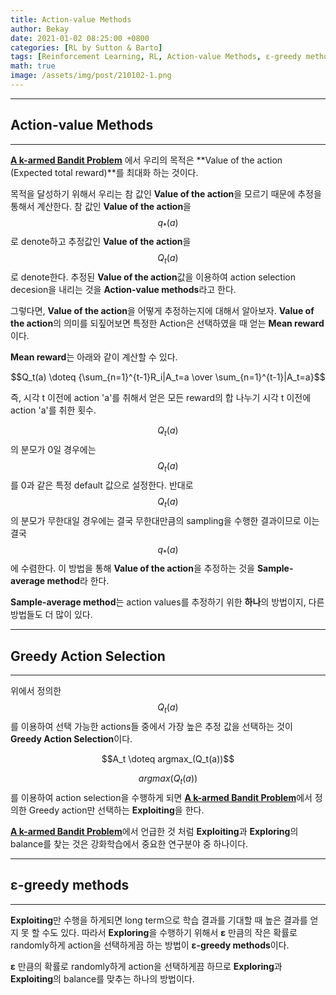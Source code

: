```yaml
---
title: Action-value Methods
author: Bekay
date: 2021-01-02 08:25:00 +0800
categories: [RL by Sutton & Barto]
tags: [Reinforcement Learning, RL, Action-value Methods, ε-greedy methods]
math: true
image: /assets/img/post/210102-1.png
---
```



---
## Action-value Methods
---
[**A k-armed Bandit Problem**](https://bekaykang.github.io/posts/RL-2-1/)
에서 우리의 목적은 **Value of the action (Expected total reward)**를 최대화 하는 것이다. 

목적을 달성하기 위해서 우리는 참 값인 **Value of the action**을 모르기 때문에 추정을 통해서 계산한다. 참 값인 **Value of the action**을 $$q_*(a)$$로 denote하고 추정값인 **Value of the action**을 $$Q_t(a)$$로 denote한다. 추정된 **Value of the action**값을 이용하여 action selection decesion을 내리는 것을 **Action-value methods**라고 한다.

그렇다면, **Value of the action**을 어떻게 추정하는지에 대해서 알아보자.
**Value of the action**의 의미를 되짚어보면 특정한 Action은 선택하였을 때 얻는 **Mean reward**이다.

**Mean reward**는 아래와 같이 계산할 수 있다.

<center> $$Q_t(a) \doteq {\sum_{n=1}^{t-1}R_i|A_t=a \over \sum_{n=1}^{t-1}|A_t=a}$$ </center>

즉, 시각 t 이전에 action 'a'를 취해서 얻은 모든 reward의 합 나누기 시각 t 이전에 action 'a'를 취한 횟수. 

$$Q_t(a)$$의 분모가 0일 경우에는 $$Q_t(a)$$를 0과 같은 특정 default 값으로 설정한다. 반대로 $$Q_t(a)$$의 분모가 무한대일 경우에는 결국 무한대만큼의 sampling을 수행한 결과이므로 이는 결국 $$q_*(a)$$에 수렴한다. 이 방법을 통해 **Value of the action**을 추정하는 것을 **Sample-average method**라 한다.

**Sample-average method**는 action values를 추정하기 위한 **하나**의 방법이지, 다른 방법들도 더 많이 있다.

---
## Greedy Action Selection
---
위에서 정의한 $$Q_t(a)$$를 이용하여 선택 가능한 actions들 중에서 가장 높은 추정 값을 선택하는 것이 **Greedy Action Selection**이다.

<center> $$A_t \doteq argmax_(Q_t(a))$$ </center>

$$argmax(Q_t(a))$$를 이용하여 action selection을 수행하게 되면 [**A k-armed Bandit Problem**](https://bekaykang.github.io/posts/RL-2-1/)에서 정의한 Greedy action만 선택하는 **Exploiting**을 한다.

[**A k-armed Bandit Problem**](https://bekaykang.github.io/posts/RL-2-1/)에서 언급한 것 처럼 **Exploiting**과 **Exploring**의 balance를 찾는 것은 강화학습에서 중요한 연구분야 중 하나이다. 

---
## ε-greedy methods
---
**Exploiting**만 수행을 하게되면 long term으로 학습 결과를 기대할 때 높은 결과를 얻지 못 할 수도 있다. 따라서 **Exploring**을 수행하기 위해서 **ε** 만큼의 작은 확률로 randomly하게 action을 선택하게끔 하는 방법이 **ε-greedy methods**이다.

**ε** 만큼의 확률로 randomly하게 action을 선택하게끔 하므로 **Exploring**과 **Exploiting**의 balance를 맞추는 하나의 방법이다.



